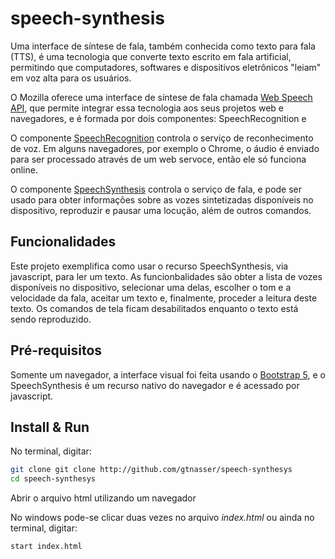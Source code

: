 # speech-synthesis

Uma interface de síntese de fala, também conhecida como texto para fala (TTS), é uma tecnologia que converte texto escrito em fala artificial, permitindo que computadores, softwares e dispositivos eletrônicos "leiam" em voz alta para os usuários.

O Mozilla oferece uma interface de síntese de fala chamada [Web Speech API](https://developer.mozilla.org/en-US/docs/Web/API/Web_Speech_API), que permite integrar essa tecnologia aos seus projetos web e navegadores, e é formada por dois componentes: SpeechRecognition e 

O componente [SpeechRecognition](https://developer.mozilla.org/en-US/docs/Web/API/SpeechRecognition) controla o serviço de reconhecimento de voz. Em alguns navegadores, por exemplo o Chrome, o áudio é enviado para ser processado através de um web servoce, então ele só funciona online.

O componente [SpeechSynthesis](https://developer.mozilla.org/en-US/docs/Web/API/SpeechSynthesis) controla o serviço de fala, e pode ser usado para obter informações sobre as vozes sintetizadas disponíveis no dispositivo, reproduzir e pausar uma locução, além de outros comandos.

## Funcionalidades

Este projeto exemplifica como usar o recurso SpeechSynthesis, via javascript, para ler um texto. As funcionbalidades são obter a lista de vozes disponíveis no dispositivo, selecionar uma delas, escolher o tom e a velocidade da fala, aceitar um texto e, finalmente, proceder a leitura deste texto. Os comandos de tela ficam desabilitados enquanto o texto está sendo reproduzido.

## Pré-requisitos

Somente um navegador, a interface visual foi feita usando o [Bootstrap 5](https://getbootstrap.com/), e o SpeechSynthesis é um recurso nativo do navegador e é acessado por javascript.

## Install & Run

No terminal, digitar:

```bash
git clone git clone http://github.com/gtnasser/speech-synthesys
cd speech-synthesys
```

Abrir o arquivo html utilizando um navegador

No windows pode-se clicar duas vezes no arquivo *index.html* ou ainda no terminal, digitar:
``` 
start index.html
```


